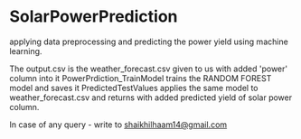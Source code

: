 # SolarPowerPrediction
applying data preprocessing and predicting the power yield using machine learning. 

The output.csv is the weather_forecast.csv given to us with added 'power' column into it 
PowerPrdiction_TrainModel trains the RANDOM FOREST model and saves it
PredictedTestValues applies the same model to weather_forecast.csv and returns with added predicted yield of solar power column.


In case of any query - write to shaikhilhaam14@gmail.com
